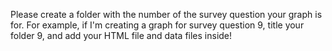 Please create a folder with the number of the survey question your graph is for. For example, if I'm creating a graph for survey question 9, title your folder 9, and add your HTML file and data files inside!
